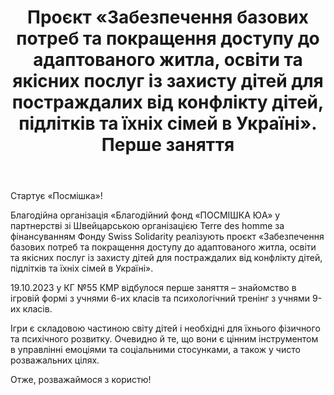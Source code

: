 ﻿---
title: Проєкт «Забезпечення базових потреб та покращення доступу до адаптованого житла, освіти та якісних послуг із захисту дітей для постраждалих від конфлікту дітей, підлітків та їхніх сімей в Україні». Перше заняття
---

Стартує «Посмішка»!

Благодійна організація «Благодійний фонд «ПОСМІШКА ЮА» у партнерстві зі Швейцарською організацією Terre des homme за фінансуванням Фонду Swiss Solidarity реалізують проєкт «Забезпечення базових потреб та покращення доступу до адаптованого житла, освіти та якісних послуг із захисту дітей для постраждалих від конфлікту дітей, підлітків та їхніх сімей в Україні».

19.10.2023 у КГ №55 КМР відбулося перше заняття – знайомство в ігровій формі з учнями 6-их класів та психологічний тренінг з учнями 9-их класів.

Ігри є складовою частиною світу дітей і необхідні для їхнього фізичного та психічного розвитку. Очевидно й те, що вони є цінним інструментом в управлінні емоціями та соціальними стосунками, а також у чисто розважальних цілях.

Отже, розважаймося з користю!

<slideshow />
